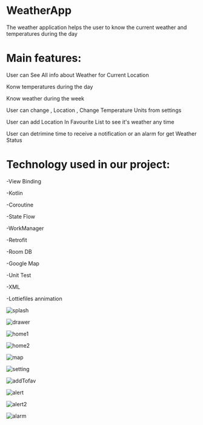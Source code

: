 # WeatherApp


The weather application helps the user to know the current weather and temperatures during the day

# Main features:

User can See All info about Weather for Current Location

Konw temperatures during the day

Know weather during the week

User can change , Location , Change Temperature Units from settings

User can add Location In Favourite List to see it's weather any time 

User can detrimine time to receive a notification or an alarm for get Weather Status 


# Technology used in our project:

-View Binding

-Kotlin

-Coroutine

-State Flow

-WorkManager

-Retrofit

-Room DB

-Google Map

-Unit Test

-XML

-Lottiefiles annimation

![splash](https://user-images.githubusercontent.com/55794743/229950758-841b3181-0cc1-45c2-bea3-94f047cdc874.jpg)

![drawer](https://user-images.githubusercontent.com/55794743/229950736-210f8cdc-8d93-42b6-91c5-4772fda9fa2e.jpg)

![home1](https://user-images.githubusercontent.com/55794743/229950739-982ecca6-9006-47ef-8aac-f85492b92cbd.jpg)

![home2](https://user-images.githubusercontent.com/55794743/229950741-725e0b26-c9b4-47df-8199-78870fa1e862.jpg)

![map](https://user-images.githubusercontent.com/55794743/229950743-5098083f-34ba-40cf-ba92-65275864e460.jpg)

![setting](https://user-images.githubusercontent.com/55794743/229950753-e2cc9b9b-36b7-450e-80cd-9e37208943a5.jpg)

![addTofav](https://user-images.githubusercontent.com/55794743/229950713-e4fe3bab-7d0b-4fe2-ae26-aa57d16b37ac.jpg)

![alert](https://user-images.githubusercontent.com/55794743/229950727-f7b480c5-eaf3-4bd6-9dce-cfeb23cf88e8.jpg)

![alert2](https://user-images.githubusercontent.com/55794743/229950732-0357bef4-baef-45bb-b616-ad696d62b934.jpg)

![alarm](https://user-images.githubusercontent.com/55794743/229950721-0a1ef098-72f9-4e0a-9e2b-65ab1e8ae88f.jpg)
